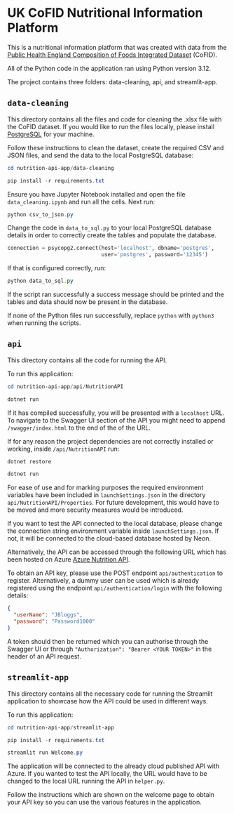 # UK CoFID Nutritional Information Platform

This is a nutritional information platform that was created with data from the [Public Health England Composition of Foods Integrated Dataset](https://www.gov.uk/government/publications/composition-of-foods-integrated-dataset-cofid) (CoFID).

All of the Python code in the application ran using Python version 3.12.

The project contains three folders: data-cleaning, api, and streamlit-app.

## `data-cleaning`
This directory contains all the files and code for cleaning the .xlsx file with the CoFID dataset. If you would like to run the files locally, please install [PostgreSQL](https://www.postgresql.org/download/) for your machine. 

Follow these instructions to clean the dataset, create the required CSV and JSON files, and send the data to the local PostgreSQL database:
```powershell
cd nutrition-api-app/data-cleaning
```
```powershell
pip install -r requirements.txt
```
Ensure you have Jupyter Notebook installed and open the file `data_cleaning.ipynb` and run all the cells. Next run:

```powershell
python csv_to_json.py
```

Change the code in `data_to_sql.py` to your local PostgreSQL database details in order to correctly create the tables and populate the database.
```python
connection = psycopg2.connect(host='localhost', dbname='postgres',
                              user='postgres', password='12345')
```

If that is configured correctly, run:
```powershell
python data_to_sql.py
```

If the script ran successfully a success message should be printed and the tables and data should now be present in the database.

If none of the Python files run successfully, replace `python` with `python3` when running the scripts.


## `api`
This directory contains all the code for running the API.

To run this application:
```powershell
cd nutrition-api-app/api/NutritionAPI
```

```powershell
dotnet run
```

If it has compiled successfully, you will be presented with a `localhost` URL. To navigate to the Swagger UI section of the API you might need to append `/swagger/index.html` to the end of the of the URL.

If for any reason the project dependencies are not correctly installed or working, inside `/api/NutritionAPI` run:
```powershell
dotnet restore
```
```powershell
dotnet run
```

For ease of use and for marking purposes the required environment variables have been included in `launchSettings.json` in the directory `api/NutritionAPI/Properties`. For future development, this would have to be moved and more security measures would be introduced.

If you want to test the API connected to the local database, please change the connection string environment variable inside `launchSettings.json`. If not, it will be connected to the cloud-based database hosted by Neon.

Alternatively, the API can be accessed through the following URL which has been hosted on Azure [Azure Nutrition API](https://uol-nutrition-api.azurewebsites.net/swagger/index.html).

To obtain an API key, please use the POST endpoint `api/authentication` to register. Alternatively, a dummy user can be used which is already registered using the endpoint `api/authentication/login` with the following details:

```json
{
  "userName": "JBloggs",
  "password": "Password1000"
}
```

A token should then be returned which you can authorise through the Swagger UI or through `"Authorization": "Bearer <YOUR TOKEN>"` in the header of an API request.


## `streamlit-app`
This directory contains all the necessary code for running the Streamlit application to showcase how the API could be used in different ways.

To run this application:
```powershell
cd nutrition-api-app/streamlit-app
```

```powershell
pip install -r requirements.txt
```

```powershell
streamlit run Welcome.py
```

The application will be connected to the already cloud published API with Azure. If you wanted to test the API locally, the URL would have to be changed to the local URL running the API in `helper.py`.

Follow the instructions which are shown on the welcome page to obtain your API key so you can use the various features in the application.